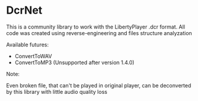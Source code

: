 # DcrNet
This is a community library to work with the LibertyPlayer .dcr format.
All code was created using reverse-engineering and files structure analyzation

Available futures:
- ConvertToWAV
- ConvertToMP3 (Unsupported after version 1.4.0)

Note:

Even broken file, that can't be played in original player, can be deconverted by this library with little audio quality loss
